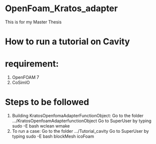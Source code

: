 # OpenFoam_Kratos_adapter
This is for my Master Thesis

# How to run a tutorial on Cavity
# requirement:
1. OpenFOAM 7
2. CoSimIO

# Steps to be followed
1. Building KratosOpenfomaAdapterFunctionObject:
    Go to the folder .../KratosOpenfoamAdapterfunctionObject
    Go to SuperUser by typing sudo -E bash
    wclean
    wmake
2. To run a case:
    Go to the folder .../Tutorial_cavity
    Go to SuperUser by typing sudo -E bash
    blockMesh
    icoFoam
